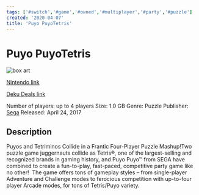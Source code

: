```yaml
---
tags: ['#switch','#game','#owned','#multiplayer','#party','#puzzle']
created: '2020-04-07'
title: 'Puyo PuyoTetris'
---
```

# Puyo PuyoTetris

![box art](https://assets.nintendo.com/image/upload/c_pad,f_auto,h_613,q_auto,w_1089/ncom/en_US/games/switch/p/puyo-puyo-tetris-switch/hero?v=2021042916)

[Nintendo link](https://www.nintendo.com/games/detail/puyo-puyo-tetris-switch/)

[Deku Deals link](https://www.dekudeals.com/items/puyo-puyo-tetris)

Number of players: up to 4 players
Size: 1.0 GB
Genre: Puzzle
Publisher: [Sega](https://www.dekudeals.com/games?include[collection]=true&filter[publisher]=Sega)
Released: April 24, 2017

## Description

Puyos and Tetriminos Collide in a Frantic Four-Player Puzzle Mashup!Two puzzle game juggernauts collide as Tetris®, one of the largest-selling and recognized brands in gaming history, and Puyo Puyo™ from SEGA have combined to create a fun-to-play, fast-paced, competitive party game like no other!  The game offers tons of gameplay styles – from single-player Adventure and Challenge modes to ferocious competition with up-to-four player Arcade modes, for tons of Tetris/Puyo variety.
